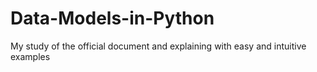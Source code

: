 # Data-Models-in-Python
My study of the official document and explaining with easy and intuitive examples
